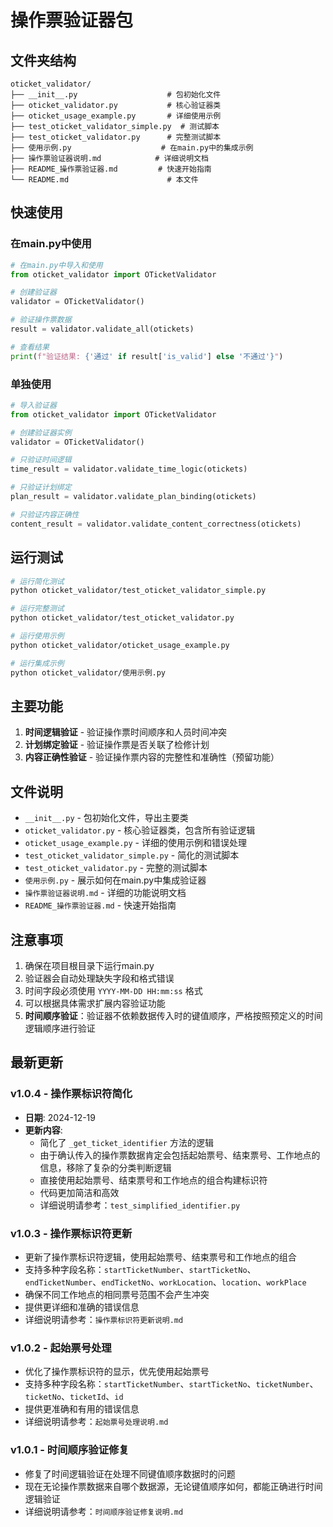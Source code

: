 # 操作票验证器包

## 文件夹结构

```
oticket_validator/
├── __init__.py                    # 包初始化文件
├── oticket_validator.py           # 核心验证器类
├── oticket_usage_example.py       # 详细使用示例
├── test_oticket_validator_simple.py  # 测试脚本
├── test_oticket_validator.py      # 完整测试脚本
├── 使用示例.py                    # 在main.py中的集成示例
├── 操作票验证器说明.md            # 详细说明文档
├── README_操作票验证器.md         # 快速开始指南
└── README.md                      # 本文件
```

## 快速使用

### 在main.py中使用

```python
# 在main.py中导入和使用
from oticket_validator import OTicketValidator

# 创建验证器
validator = OTicketValidator()

# 验证操作票数据
result = validator.validate_all(otickets)

# 查看结果
print(f"验证结果: {'通过' if result['is_valid'] else '不通过'}")
```

### 单独使用

```python
# 导入验证器
from oticket_validator import OTicketValidator

# 创建验证器实例
validator = OTicketValidator()

# 只验证时间逻辑
time_result = validator.validate_time_logic(otickets)

# 只验证计划绑定
plan_result = validator.validate_plan_binding(otickets)

# 只验证内容正确性
content_result = validator.validate_content_correctness(otickets)
```

## 运行测试

```bash
# 运行简化测试
python oticket_validator/test_oticket_validator_simple.py

# 运行完整测试
python oticket_validator/test_oticket_validator.py

# 运行使用示例
python oticket_validator/oticket_usage_example.py

# 运行集成示例
python oticket_validator/使用示例.py
```

## 主要功能

1. **时间逻辑验证** - 验证操作票时间顺序和人员时间冲突
2. **计划绑定验证** - 验证操作票是否关联了检修计划
3. **内容正确性验证** - 验证操作票内容的完整性和准确性（预留功能）

## 文件说明

- `__init__.py` - 包初始化文件，导出主要类
- `oticket_validator.py` - 核心验证器类，包含所有验证逻辑
- `oticket_usage_example.py` - 详细的使用示例和错误处理
- `test_oticket_validator_simple.py` - 简化的测试脚本
- `test_oticket_validator.py` - 完整的测试脚本
- `使用示例.py` - 展示如何在main.py中集成验证器
- `操作票验证器说明.md` - 详细的功能说明文档
- `README_操作票验证器.md` - 快速开始指南

## 注意事项

1. 确保在项目根目录下运行main.py
2. 验证器会自动处理缺失字段和格式错误
3. 时间字段必须使用 `YYYY-MM-DD HH:mm:ss` 格式
4. 可以根据具体需求扩展内容验证功能
5. **时间顺序验证**：验证器不依赖数据传入时的键值顺序，严格按照预定义的时间逻辑顺序进行验证

## 最新更新

### v1.0.4 - 操作票标识符简化
- **日期**: 2024-12-19
- **更新内容**: 
  - 简化了 `_get_ticket_identifier` 方法的逻辑
  - 由于确认传入的操作票数据肯定会包括起始票号、结束票号、工作地点的信息，移除了复杂的分类判断逻辑
  - 直接使用起始票号、结束票号和工作地点的组合构建标识符
  - 代码更加简洁和高效
  - 详细说明请参考：`test_simplified_identifier.py`

### v1.0.3 - 操作票标识符更新
- 更新了操作票标识符逻辑，使用起始票号、结束票号和工作地点的组合
- 支持多种字段名称：`startTicketNumber`、`startTicketNo`、`endTicketNumber`、`endTicketNo`、`workLocation`、`location`、`workPlace`
- 确保不同工作地点的相同票号范围不会产生冲突
- 提供更详细和准确的错误信息
- 详细说明请参考：`操作票标识符更新说明.md`

### v1.0.2 - 起始票号处理
- 优化了操作票标识符的显示，优先使用起始票号
- 支持多种字段名称：`startTicketNumber`、`startTicketNo`、`ticketNumber`、`ticketNo`、`ticketId`、`id`
- 提供更准确和有用的错误信息
- 详细说明请参考：`起始票号处理说明.md`

### v1.0.1 - 时间顺序验证修复
- 修复了时间逻辑验证在处理不同键值顺序数据时的问题
- 现在无论操作票数据来自哪个数据源，无论键值顺序如何，都能正确进行时间逻辑验证
- 详细说明请参考：`时间顺序验证修复说明.md` 